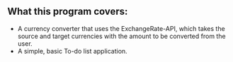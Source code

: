 What this program covers:
-------------------------

- A currency converter that uses the ExchangeRate-API, which takes the source and target currencies with the amount to be converted from the user.
- A simple, basic To-do list application.